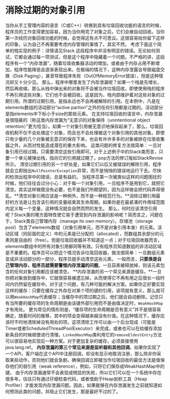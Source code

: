 # 消除过期的对象引用
当你从手工管理内容的语言（C或C++）转换到具有垃圾回收功能的语言的时候，程序员的工作变得更加容易，因为当你用完了对象之后，它们会被自动回收。当你第一次经历对象回收功能的时候，会觉得这有点不可思议。这很容易给你留下这样的印象，认为自己不再需要考虑内存管理的事情了。其实不然。
考虑下面这个简单的栈实现的例子：详情请见Stack
这段程序中并没有明显的错误。无论如何测试，它都会通过每一项测试，但是这个程序中隐藏着一个问题。不严格的讲，这段程序有一个“内存泄漏”，随着垃圾收集器活动的增加，或者由于内存占用不断增加，程序性能降低会逐渐表现出来。在极端的情况下，这种内存泄露会导致磁盘交换（Disk Paging），甚至导致程序失败（OutOfMemoryError错误），但是这种情况却又十分少见。
那么，程序中哪里发生了内存泄漏呢？如果一个栈是先增长，然后再收缩，那么从栈中弹出来的对象将不会被当作垃圾回收，即使使用栈的程序不再引用这些对象，它们也不会被回收。这是因为，栈内部维护着对这些对象的过期引用。所谓的过期引用，是指永远也不会再被解除的引用。在本例中，凡是在elements数组的活动部分“active partion”之外的任何引用都是过期的。活动部分是指elements中下标小于size的那些元素。
在支持垃圾回收的语言中，内存泄漏是很隐蔽的（称这类内存泄漏为“无意识的对象保持（unintentional object retention）”更为恰当）。如果一个对象引用被无意识地保存起来了，那么，垃圾回收机制不仅不会处理这个对象，而且也不会处理被这个对象引用的其他对象。即使只有少量的几个对象被无意识的保存下来，也会有许许多多的对象被排在垃圾收集器之外，从而对性能造成潜在的重大影响。
这类问题的修复方法很简单：一旦对象引用已经过期，只需要清空这些引用即可。对于上述例子中的Stack类而言，只要一个单元被弹出栈，指向它的引用就过期了。pop方法的修订版如StackRevise所示。
清空过期引用的另一个好处是，如果它们以后又被错误的解除引用，程序就会立即抛出`NullPointerException`异常，而不是悄悄的错误地运行下去。尽快的检测出程序中的错误，总是有益的。
当程序员第一次被类似这样的问题困扰的时候，他们往往会过分小心：对于每一个对象引用，一旦程序不是用到它，就把它清空。其实这样做既没有必要，也不是我们所期望的，因为这样做会把代码弄得很乱。**清空对象引用应该是一种例外，而不是一种规范行为。**消除过期引用最好的方法是让包含该引用的变量结束其生命周期。如果你是在最紧凑的作用域范围内定义每一个变量，这种情况就会自然而然的发生。
那么，何时应该清空引用呢？Stack类的哪方面特性使它易于遭受到内存泄漏的影响呢？简而言之，问题在于，Stack类自己管理内存（manage its own memory）。存储池（storage pool）包含了elements数组（对象引用单元，而不是对象引用本身）的元素。活动区域（同前面的定义）中的元素是已分配的（allocated），而数组其余部分的元素则是自由的（free）。但是垃圾回收器并不知道这一点；对于垃圾回收器而言，elements数组中的所有对象引用都同等有效。只有程序员知道数组的非活动区域是不重要的。程序员可以把这个情况告诉垃圾回收器，做法很简单：一旦数组元素变成非活动部分的一部分，程序员就手动清空这些元素。
一般而言，**只要类是自己管理内存，程序员就需要警惕内存泄漏的问题**。一旦蒜素被释放掉，则该元素包含的任何对象引用都应该被清空。
**内存泄漏的另一个常见来源是缓存。**一旦你把对象放到缓存中，它就很容易被遗忘掉，从而使得它不再有用之后很长一段时间内仍然留在缓存中。对于这个问题，有几种可能的解决方案。如果你正好要实现这样的缓存：只要在缓存之外存在对某个项的键的引用，该项就有意义，那么就可以用`WeakHashMap`代表缓存；当缓存中的项过期之后，他们就会自动删除。记住只有当所要的缓存项的生命周期是由该键外部引用而不是由值决定时，`WeakHashMap`才有用处。
更为常见的情形则是，“缓存项的生命周期是否有意义”并不是很容易确定，随着时间的推移，其中的项会变得越来越没有价值。在这种情况下，缓存应该时不时地清除掉没有用处的项。这项清除工作可以由一个后台现成（可能是Timer或者ScheduledThreadPoolExecutor）来完成，或者也可以在给缓存添加新条目的时候顺便进行清理。`LinkedHashMap`类利用它的`removeEldestEntry`方法可以很容易地实现后一种方案。对于更加复杂的缓存，必须直接使用java.lang.ref。
**内存泄漏的第三个常见来源是监听器和其他回调**。如果你实现了一个API，客户端在这个API中注册回调，却没有显示地取消注册，那么除非你采取某些动作，否则他们就会急剧。确保回调立即被当作垃圾回收的最佳方法是值保存他们的弱引用（weak reference），例如，只将它们保存成WeakHashMap中的键。
由于内存泄漏通常不会表现成明显的失败，所以它们可以在一个系统中存在很多年。往往只有通过仔细检查代码，或者借助于Heap剖析工具（Heap Profiler）才能发现内存泄漏问题。因此，如果能够在内存泄漏发生之前就知道如何预测此类的问题，并阻止它们发生，那是最好不过的了。